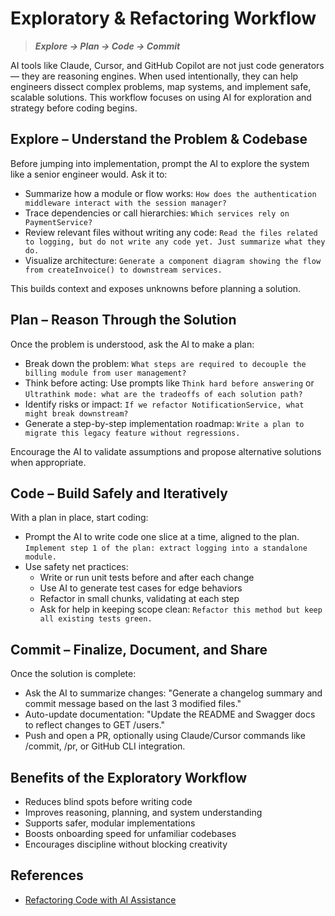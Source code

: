 # Exploratory & Refactoring Workflow

> ***Explore → Plan → Code → Commit***

AI tools like Claude, Cursor, and GitHub Copilot are not just code generators — they are reasoning engines. When used intentionally, they can help engineers dissect complex problems, map systems, and implement safe, scalable solutions. This workflow focuses on using AI for exploration and strategy before coding begins.

## Explore – Understand the Problem & Codebase

Before jumping into implementation, prompt the AI to explore the system like a senior engineer would. Ask it to:

- Summarize how a module or flow works: `How does the authentication middleware interact with the session manager?`
- Trace dependencies or call hierarchies: `Which services rely on PaymentService?`
- Review relevant files without writing any code: `Read the files related to logging, but do not write any code yet. Just summarize what they do.`
- Visualize architecture: `Generate a component diagram showing the flow from createInvoice() to downstream services.`

This builds context and exposes unknowns before planning a solution.

## Plan – Reason Through the Solution

Once the problem is understood, ask the AI to make a plan:

- Break down the problem: `What steps are required to decouple the billing module from user management?`
- Think before acting: Use prompts like `Think hard before answering` or `Ultrathink mode: what are the tradeoffs of each solution path?`
- Identify risks or impact: `If we refactor NotificationService, what might break downstream?`
- Generate a step-by-step implementation roadmap: `Write a plan to migrate this legacy feature without regressions.`

Encourage the AI to validate assumptions and propose alternative solutions when appropriate.

## Code – Build Safely and Iteratively

With a plan in place, start coding:

- Prompt the AI to write code one slice at a time, aligned to the plan. `Implement step 1 of the plan: extract logging into a standalone module.`
- Use safety net practices:
  - Write or run unit tests before and after each change
  - Use AI to generate test cases for edge behaviors
  - Refactor in small chunks, validating at each step
  - Ask for help in keeping scope clean: `Refactor this method but keep all existing tests green.`

## Commit – Finalize, Document, and Share

Once the solution is complete:

- Ask the AI to summarize changes:
"Generate a changelog summary and commit message based on the last 3 modified files."
- Auto-update documentation:
"Update the README and Swagger docs to reflect changes to GET /users."
- Push and open a PR, optionally using Claude/Cursor commands like /commit, /pr, or GitHub CLI integration.

## Benefits of the Exploratory Workflow

- Reduces blind spots before writing code
- Improves reasoning, planning, and system understanding
- Supports safer, modular implementations
- Boosts onboarding speed for unfamiliar codebases
- Encourages discipline without blocking creativity

## References

- [Refactoring Code with AI Assistance](https://www.loom.com/share/bc30c068b8c54038aaa02697ea69a9bd?sid=9ba2d4db-239a-4017-838d-c3195e67fc38)